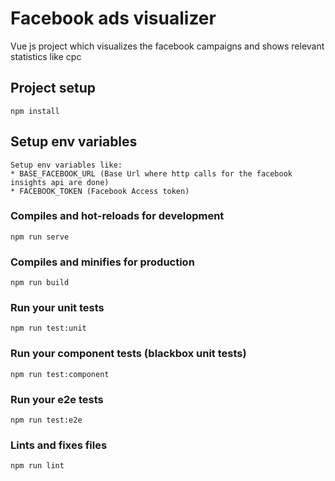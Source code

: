 # Facebook ads visualizer
Vue js project which visualizes the facebook campaigns and shows relevant statistics like cpc

## Project setup
```
npm install
```

## Setup env variables 
```
Setup env variables like:
* BASE_FACEBOOK_URL (Base Url where http calls for the facebook insights api are done)
* FACEBOOK_TOKEN (Facebook Access token)
```

### Compiles and hot-reloads for development
```
npm run serve
```

### Compiles and minifies for production
```
npm run build
```

### Run your unit tests
```
npm run test:unit
```

### Run your component tests (blackbox unit tests)
```
npm run test:component
```

### Run your e2e tests
```
npm run test:e2e
```

### Lints and fixes files
```
npm run lint
```


